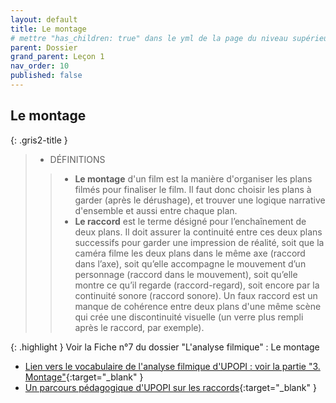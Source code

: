 ```yaml
---
layout: default
title: Le montage
# mettre "has_children: true" dans le yml de la page du niveau supérieur
parent: Dossier
grand_parent: Leçon 1
nav_order: 10
published: false
---
```

## Le montage

{: .gris2-title }
> - DÉFINITIONS
>> - **Le montage** d'un film est la manière d'organiser les plans filmés pour finaliser le film. Il faut donc choisir les plans à garder (après le dérushage), et trouver une logique narrative d'ensemble et aussi entre chaque plan.
>> - **Le raccord** est le terme désigné pour l’enchaînement de deux plans. Il doit assurer la continuité entre ces deux plans successifs pour garder une impression de réalité, soit que la caméra filme les deux plans dans le même axe (raccord dans l’axe), soit qu’elle accompagne le mouvement d’un personnage (raccord dans le mouvement), soit qu’elle montre ce qu’il regarde (raccord-regard), soit encore par la continuité sonore (raccord sonore). Un faux raccord est un manque de cohérence entre deux plans d'une même scène qui crée une discontinuité visuelle (un verre plus rempli après le raccord, par exemple). 

{: .highlight }
Voir la Fiche n°7 du dossier "L'analyse filmique" : Le montage


- [Lien vers le vocabulaire de l'analyse filmique d'UPOPI : voir la partie "3. Montage"](https://upopi.ciclic.fr/vocabulaire/fr#s3-8){:target="_blank" }
- [Un parcours pédagogique d'UPOPI sur les raccords](https://upopi.ciclic.fr/transmettre/parcours-pedagogiques/les-raccords){:target="_blank" }